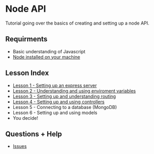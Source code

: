 # Node API
Tutorial going over the basics of creating and setting up a node API.

## Requirments
- Basic understanding of Javascript
- [Node installed on your machine](https://nodejs.org/en/)

## Lesson Index
- [Lesson 1 - Setting up an express server](https://www.youtube.com/watch?v=XTGikZFJW0w)
- [Lesson 2 - Understanding and using enviroment variables](https://www.youtube.com/watch?v=P7vuqhfb1WA)
- [Lesson 3 - Setting up and understanding routing](https://www.youtube.com/watch?v=A4skYG6sPSQ)
- [Lesson 4 - Setting up and using controllers](https://www.youtube.com/watch?v=f6mnX_MSpJ8)
- Lesson 5 - Connecting to a database (MongoDB)
- Lesson 6 - Setting up and using models
- You decide!

## Questions + Help
- [Issues](https://github.com/helpingdevelop/node-api/issues)
